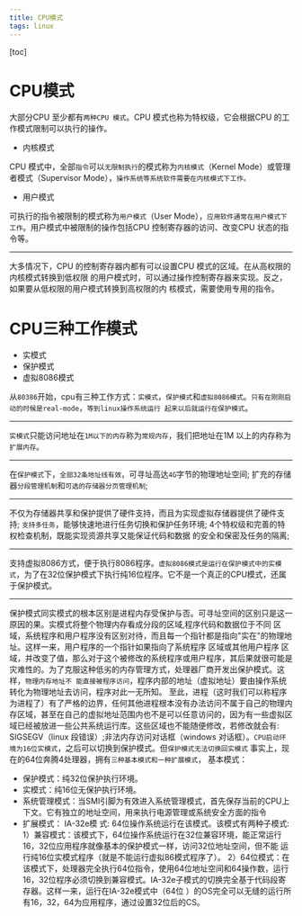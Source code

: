 ```yaml
---
title: CPU模式
tags: linux
---
```


[toc]

#  CPU模式

大部分CPU 至少都有`两种CPU 模式`。CPU 模式也称为特权级，它会根据CPU 的工作模式限制可以执行的操作。

- 内核模式

CPU 模式中，全部`指令`可以`无限制执行`的模式称为`内核模式`（Kernel Mode）或管理者模式（Supervisor Mode），`操作系统等系统软件需要在内核模式下工作。`

- 用户模式

可执行的指令被限制的模式称为`用户模式`（User Mode），`应用软件通常在用户模式下工作`。用户模式中被限制的操作包括CPU 控制寄存器的访问、改变CPU 状态的指令等。

----

 大多情况下，CPU 的控制寄存器内都有可以设置CPU 模式的区域。在从高权限的内核模式转换到低权限 的用户模式时，可以通过操作控制寄存器来实现。反之，如果要从低权限的用户模式转换到高权限的内 核模式，需要使用专用的指令。

# CPU三种工作模式

- 实模式
- 保护模式
- 虚拟8086模式

从`80386`开始，cpu有三种工作方式：`实模式`，`保护模式`和`虚拟8086模式`。`只有在刚刚启动的时候是real-mode`，`等到linux操作系统运行 起来以后就运行在保护模式`。

----

`实模式`只能访问地址在`1M以下的内存`称为`常规内存`，我们把地址在1M 以上的内存称为`扩展内存`。

----

在`保护模式`下，`全部32条地址线有效`，可寻址高达`4G`字节的物理地址空间; 扩充的存储器`分段管理机制`和`可选的存储器分页管理机制`;

---

不仅为存储器共享和保护提供了硬件支持，而且为实现虚拟存储器提供了硬件支持; `支持多任务`，能够快速地进行任务切换和保护任务环境; 4个特权级和完善的特权检查机制，既能实现资源共享又能保证代码和数据 的安全和保密及任务的隔离; 

----

支持虚拟8086方式，便于执行8086程序。`虚拟8086模式是运行在保护模式中的实模式`，为了在32位保护模式下执行纯16位程序。它不是一个真正的CPU模式，还属于保护模式。

-----

保护模式同实模式的根本区别是进程内存受保护与否。可寻址空间的区别只是这一原因的果。实模式将整个物理内存看成分段的区域,程序代码和数据位于不同 区域，系统程序和用户程序没有区别对待，而且每一个指针都是指向"实在"的物理地址。这样一来，用户程序的一个指针如果指向了系统程序 区域或其他用户程序 区域，并改变了值，那么对于这个被修改的系统程序或用户程序，其后果就很可能是灾难性的。为了克服这种低劣的内存管理方式，处理器厂商开发出保护模式。这 样，`物理内存地址不 能直接被程序访问`，程序内部的地址（虚拟地址）要由操作系统转化为物理地址去访问，程序对此一无所知。 至此，进程（这时我们可以称程序 为进程了）有了严格的边界，任何其他进程根本没有办法访问不属于自己的物理内存区域，甚至在自己的虚拟地址范围内也不是可以任意访问的，因为有一些虚拟区  域已经被放进一些公共系统运行库。这些区域也不能随便修改，若修改就会有: SIGSEGV（linux 段错误）;非法内存访问对话框（windows 对话框）。`CPU启动环境为16位实模式`，之后可以切换到保护模式。但`保护模式无法切换回实模式` 事实上，现在的64位奔腾4处理器，拥有`三种基本模式和一种扩展模式`， 
基本模式： 

- 保护模式：纯32位保护执行环境。
- 实模式：纯16位无保护执行环境。 
- 系统管理模式：当SMI引脚为有效进入系统管理模式，首先保存当前的CPU上下文。它有独立的地址空间，用来执行电源管理或系统安全方面的指令
-  扩展模式： IA-32e模 式: 64位操作系统运行在该模式。该模式有两种子模式: 
    1）兼容模式：该模式下，64位操作系统运行在32位兼容环境，能正常运行16，32位应用程序就像基本的保护模式一样，访问32位地址空间，但不能 运行纯16位实模式程序（就是不能运行虚拟86模式程序了）。 
   2）64位模式：在该模式下，处理器完全执行64位指令，使用64位地址空间和64操作数，运行16，32位程序必须切换到兼容模式。IA-32e子模式的切换完全基于代码段寄存器。这样一来，运行在IA-32e模式中（64位 ）的OS完全可以无缝的运行所有16，32，64为应用程序，通过设置32位后的CS。
